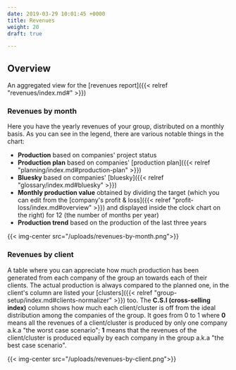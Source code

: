 ```yaml
---
date: 2019-03-29 10:01:45 +0000
title: Revenues
weight: 20
draft: true

---
```

## Overview

An aggregated view for the \[revenues report\]({{< relref "revenues/index.md#" >}})

### Revenues by month

Here you have the yearly revenues of your group, distributed on a monthly basis. As you can see in the legend, there are various notable things in the chart:

* **Production** based on companies' project status
* **Production plan** based on companies' \[production plan\]({{< relref "planning/index.md#production-plan" >}})
* **Bluesky** based on companies' \[bluesky\]({{< relref "glossary/index.md#bluesky" >}})
* **Monthly production value** obtained by dividing the target (which you can edit from the \[company's profit & loss\]({{< relref "profit-loss/index.md#overview" >}}) and displayed inside the clock chart on the right) for 12 (the number of months per year)
* **Production trend** based on the production of the last three years

{{< img-center src="/uploads/revenues-by-month.png">}}

### Revenues by client

A table where you can appreciate how much production has been generated from each company of the group an towards each of their clients. The actual production is always compared to the planned one, in the client's column are listed your \[clusters\]({{< relref "group-setup/index.md#clients-normalizer" >}}) too. The **C.S.I (cross-selling index)** column shows how much each client/cluster is off from the ideal distribution among the companies of the group. It goes from 0 to 1 where **0** means all the revenues of a client/cluster is produced by only one company a.k.a "the worst case scenario"; **1** means that the revenues of the client/cluster is produced equally by each company in the group a.k.a "the best case scenario".

{{< img-center src="/uploads/revenues-by-client.png">}}